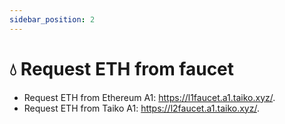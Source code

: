 ```yaml
---
sidebar_position: 2
---
```


# 💧 Request ETH from faucet

- Request ETH from Ethereum A1: https://l1faucet.a1.taiko.xyz/.
- Request ETH from Taiko A1: https://l2faucet.a1.taiko.xyz/.
